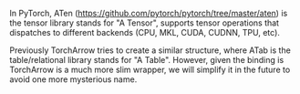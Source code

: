 In PyTorch, ATen (https://github.com/pytorch/pytorch/tree/master/aten) is the tensor library stands for "A Tensor",
supports tensor operations that dispatches to different backends (CPU, MKL, CUDA, CUDNN, TPU, etc).

Previously TorchArrow tries to create a similar structure, where ATab is the table/relational library stands for "A Table".
However, given the binding is TorchArrow is a much more slim wrapper, we will simplify it in the future to avoid one more
mysterious name.
